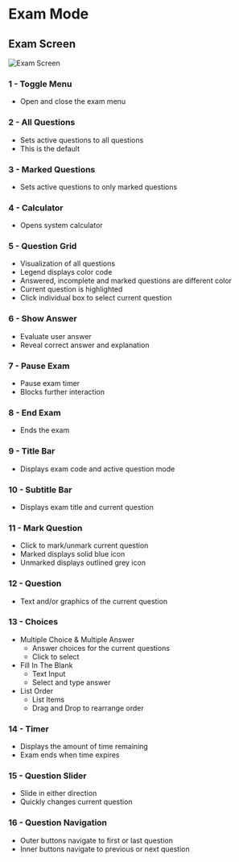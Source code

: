 # Exam Mode

## Exam Screen

![Exam Screen](https://s3.amazonaws.com/electron-exam/general/exam-mode-1.png)

### 1 - Toggle Menu

- Open and close the exam menu

### 2 - All Questions

- Sets active questions to all questions
- This is the default

### 3 - Marked Questions

- Sets active questions to only marked questions

### 4 - Calculator

- Opens system calculator

### 5 - Question Grid

- Visualization of all questions
- Legend displays color code
- Answered, incomplete and marked questions are different color
- Current question is highlighted
- Click individual box to select current question

### 6 - Show Answer

- Evaluate user answer
- Reveal correct answer and explanation

### 7 - Pause Exam

- Pause exam timer
- Blocks further interaction

### 8 - End Exam

- Ends the exam

### 9 - Title Bar

- Displays exam code and active question mode

### 10 - Subtitle Bar

- Displays exam title and current question

### 11 - Mark Question

- Click to mark/unmark current question
- Marked displays solid blue icon
- Unmarked displays outlined grey icon

### 12 - Question

- Text and/or graphics of the current question

### 13 - Choices

- Multiple Choice & Multiple Answer
  - Answer choices for the current questions
  - Click to select
- Fill In The Blank
  - Text Input
  - Select and type answer
- List Order
  - List Items
  - Drag and Drop to rearrange order

### 14 - Timer

- Displays the amount of time remaining
- Exam ends when time expires

### 15 - Question Slider

- Slide in either direction
- Quickly changes current question

### 16 - Question Navigation

- Outer buttons navigate to first or last question
- Inner buttons navigate to previous or next question

